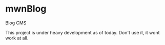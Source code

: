 mwnBlog
=======

Blog CMS

This project is under heavy development as of today. Don't use it, it wont work at all.
